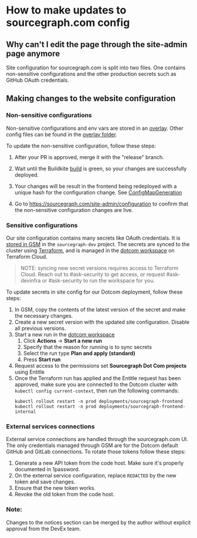# How to make updates to sourcegraph.com config

## Why can't I edit the page through the site-admin page anymore

Site configuration for sourcegraph.com is split into two files. One contains non-sensitive configurations and the other production secrets such as GitHub OAuth credentials.

## Making changes to the website configuration

### Non-sensitive configurations

Non-sensitive configurations and env vars are stored in an [overlay](https://sourcegraph.sourcegraph.com/github.com/sourcegraph/deploy-sourcegraph-cloud/-/blob/overlays/prod/frontend/files/site.json).
Other config files can be found in the [overlay folder](https://sourcegraph.sourcegraph.com/search?q=context:global+repo:%5Egithub%5C.com/sourcegraph/deploy-sourcegraph-cloud%24+file:%5Eoverlays/prod/frontend&patternType=literal).

To update the non-sensitive configuration, follow these steps:

1. After your PR is approved, merge it with the "release" branch.
1. Wait until the Buildkite [build](https://buildkite.com/sourcegraph/deploy-sourcegraph-cloud/builds) is green, so your changes are successfully deployed.
1. Your changes will be result in the frontend being redeployed with a unique hash for the configuration change. See [ConfigMapGeneration](https://github.com/kubernetes-sigs/kustomize/blob/master/examples/configGeneration.md#configmap-generation-and-rolling-updates)

1. Go to https://sourcegraph.com/site-admin/configuration to confirm that the non-sensitive configuration changes are live.

### Sensitive configurations

Our site configuration contains many secrets like OAuth credentials. It is [stored in GSM](https://console.cloud.google.com/security/secret-manager/secret/SITE_JSON/versions?project=sourcegraph-dev) in the `sourcegraph-dev` project. The secrets are synced to the cluster using [Terraform](https://sourcegraph.sourcegraph.com/github.com/sourcegraph/infrastructure/-/blob/cloud/gsm-secrets.tf), and is managed in the [dotcom workspace](https://app.terraform.io/app/sourcegraph/workspaces/dotcom) on Terraform Cloud.

> NOTE: syncing new secret versions requires access to Terraform Cloud. Reach out to #ask-security to get access, or request #ask-devinfra or #ask-security to run the workspace for you.

To update secrets in site config for our Dotcom deployment, follow these steps:

1. In GSM, copy the contents of the latest version of the secret and make the necessary changes.
1. Create a new secret version with the updated site configuration. Disable all previous versions.
1. Start a new run in the [dotcom workspace](https://app.terraform.io/app/sourcegraph/workspaces/dotcom)
   1. Click **Actions** &rarr; **Start a new run**
   1. Specify that the reason for running is to sync secrets
   1. Select the run type **Plan and apply (standard)**
   1. Press **Start run**
1. Request access to the permissions set **Sourcegraph Dot Com projects** using Entitle
1. Once the Terraform run has applied and the Entitle request has been approved, make sure you are connected to the Dotcom cluster with `kubectl config current-context`, then run the following commands:
   ```shell
   kubectl rollout restart -n prod deployments/sourcegraph-frontend
   kubectl rollout restart -n prod deployments/sourcegraph-frontend-internal
   ```

### External services connections

External service connections are handled through the sourcegraph.com UI. The only credentials managed through GSM are for the Dotcom default GitHub and GitLab connections. To rotate those tokens follow these steps:

1. Generate a new API token from the code host. Make sure it's properly documented in 1password.
1. On the external service configuration, replace `REDACTED` by the new token and save changes.
1. Ensure that the new token works.
1. Revoke the old token from the code host.

### Note:

Changes to the notices section can be merged by the author without explicit approval from the DevEx team.
